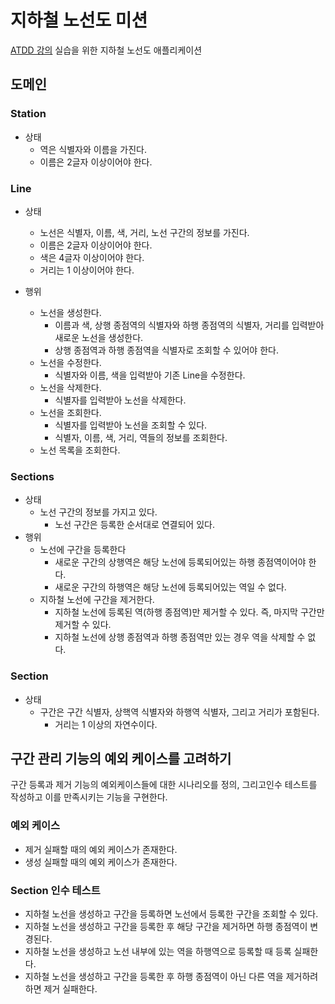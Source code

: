 # 지하철 노선도 미션
[ATDD 강의](https://edu.nextstep.camp/c/R89PYi5H) 실습을 위한 지하철 노선도 애플리케이션


## 도메인

### Station

- 상태
  - 역은 식별자와 이름을 가진다.
  - 이름은 2글자 이상이어야 한다.

### Line

- 상태
  - 노선은 식별자, 이름, 색, 거리, 노선 구간의 정보를 가진다.
  - 이름은 2글자 이상이어야 한다.
  - 색은 4글자 이상이어야 한다.
  - 거리는 1 이상이어야 한다.

- 행위
  - 노선을 생성한다.
    - 이름과 색, 상행 종점역의 식별자와 하행 종점역의 식별자, 거리를 입력받아 새로운 노선을 생성한다.
    - 상행 종점역과 하행 종점역을 식별자로 조회할 수 있어야 한다.
  - 노선을 수정한다.
    - 식별자와 이름, 색을 입력받아 기존 Line을 수정한다.
  - 노선을 삭제한다.
    - 식별자를 입력받아 노선을 삭제한다.
  - 노선을 조회한다.
      - 식별자를 입력받아 노선을 조회할 수 있다.
      - 식별자, 이름, 색, 거리, 역들의 정보를 조회한다.
  - 노선 목록을 조회한다.

### Sections

- 상태 
  - 노선 구간의 정보를 가지고 있다.
    - 노선 구간은 등록한 순서대로 연결되어 있다.
- 행위
  - 노선에 구간을 등록한다
    - 새로운 구간의 상행역은 해당 노선에 등록되어있는 하행 종점역이어야 한다.
    - 새로운 구간의 하행역은 해당 노선에 등록되어있는 역일 수 없다.
  - 지하철 노선에 구간을 제거한다.
    - 지하철 노선에 등록된 역(하행 종점역)만 제거할 수 있다. 즉, 마지막 구간만 제거할 수 있다.
    - 지하철 노선에 상행 종점역과 하행 종점역만 있는 경우 역을 삭제할 수 없다.

### Section

- 상태
  - 구간은 구간 식별자, 상핵역 식별자와 하행역 식별자, 그리고 거리가 포함된다.
    - 거리는 1 이상의 자연수이다.

## 구간 관리 기능의 예외 케이스를 고려하기

구간 등록과 제거 기능의 예외케이스들에 대한 시나리오를 정의, 그리고인수 테스트를 작성하고 이를 만족시키는 기능을 구현한다.

### 예외 케이스

- 제거 실패할 때의 예외 케이스가 존재한다.
- 생성 실패할 때의 예외 케이스가 존재한다.

### Section 인수 테스트

- 지하철 노선을 생성하고 구간을 등록하면 노선에서 등록한 구간을 조회할 수 있다.
- 지하철 노선을 생성하고 구간을 등록한 후 해당 구간을 제거하면 하행 종점역이 변경된다.
- 지하철 노선을 생성하고 노선 내부에 있는 역을 하행역으로 등록할 때 등록 실패한다.
- 지하철 노선을 생성하고 구간을 등록한 후 하행 종점역이 아닌 다른 역을 제거하려 하면 제거 실패한다.
